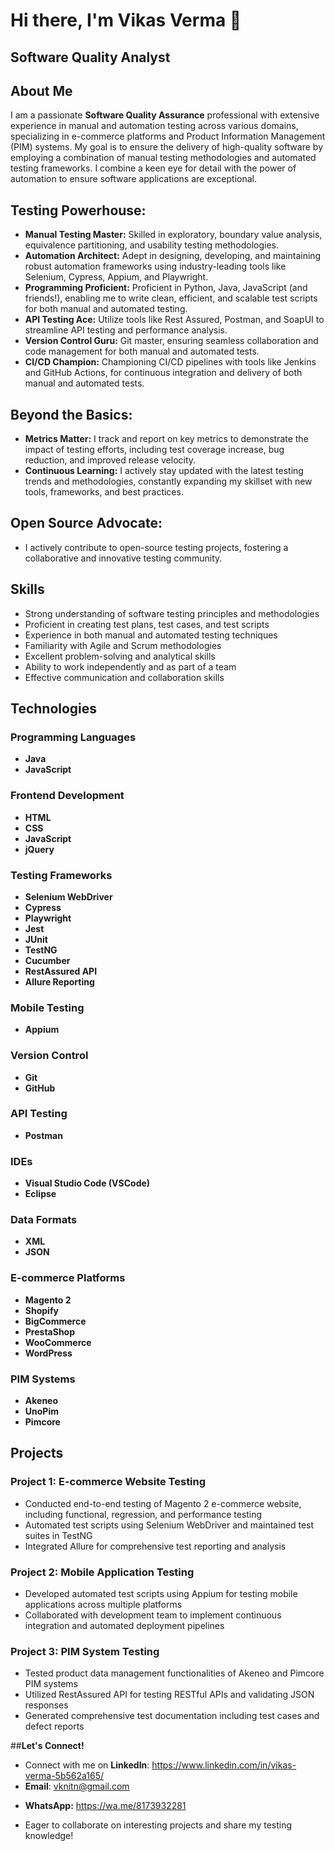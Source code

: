 # Hi there, I'm Vikas Verma 👋

<!--
**vikasnick/vikasnick** is a ✨ _special_ ✨ repository because its `README.md` (this file) appears on your GitHub profile.

Here are some ideas to get you started:
- 👯 I’m looking to collaborate on ...
- 🤔 I’m looking for help with ...
- 💬 Ask me about ...
- 📫 How to reach me: ...
- 😄 Pronouns: ...
- ⚡ Fun fact: ...
 🔭 I’m currently working at Webkul.
 
 🌱 I’m currently learning Java Selemium.
-->

<!--


**Bonus - Stand Out From the Crowd:**

* **Highlight Achievements:** Showcase awards or recognition received for your testing contributions.
* **Soft Skills Matter:** Briefly mention your communication, collaboration, and problem-solving skills to demonstrate your well-roundedness.
* **Eye-Catching Badges:** Consider adding badges from shields.io showcasing your expertise in various frameworks, languages, and testing methodologies.

**Remember:** Customize this template to reflect your unique skillset and experiences.

-->
## Software Quality Analyst

## About Me
I am a passionate **Software Quality Assurance** professional with extensive experience in manual and automation testing across various domains, specializing in e-commerce platforms and Product Information Management (PIM) systems. My goal is to ensure the delivery of high-quality software by employing a combination of manual testing methodologies and automated testing frameworks. I combine a keen eye for detail with the power of automation to ensure software applications are exceptional. 

## **Testing Powerhouse:**

* **Manual Testing Master:** Skilled in exploratory, boundary value analysis, equivalence partitioning, and usability testing methodologies.
* **Automation Architect:** Adept in designing, developing, and maintaining robust automation frameworks using industry-leading tools like Selenium, Cypress, Appium, and Playwright. 
* **Programming Proficient:** Proficient in Python, Java, JavaScript (and friends!), enabling me to write clean, efficient, and scalable test scripts for both manual and automated testing.
* **API Testing Ace:** Utilize tools like Rest Assured, Postman, and SoapUI to streamline API testing and performance analysis.
* **Version Control Guru:** Git master, ensuring seamless collaboration and code management for both manual and automated tests.
* **CI/CD Champion:** Championing CI/CD pipelines with tools like Jenkins and GitHub Actions, for continuous integration and delivery of both manual and automated tests.

## **Beyond the Basics:**

* **Metrics Matter:** I track and report on key metrics to demonstrate the impact of testing efforts, including test coverage increase, bug reduction, and improved release velocity.
* **Continuous Learning:** I actively stay updated with the latest testing trends and methodologies, constantly expanding my skillset with new tools, frameworks, and best practices.

## **Open Source Advocate:**

* I actively contribute to open-source testing projects, fostering a collaborative and innovative testing community.

## Skills
- Strong understanding of software testing principles and methodologies
- Proficient in creating test plans, test cases, and test scripts
- Experience in both manual and automated testing techniques
- Familiarity with Agile and Scrum methodologies
- Excellent problem-solving and analytical skills
- Ability to work independently and as part of a team
- Effective communication and collaboration skills

## Technologies

### Programming Languages
- **Java**
- **JavaScript**

### Frontend Development
- **HTML**
- **CSS**
- **JavaScript**
- **jQuery**

### Testing Frameworks
- **Selenium WebDriver**
- **Cypress**
- **Playwright**
- **Jest**
- **JUnit**
- **TestNG**
- **Cucumber**
- **RestAssured API**
- **Allure Reporting**

### Mobile Testing
- **Appium**

### Version Control
- **Git**
- **GitHub**

### API Testing
- **Postman**

### IDEs
- **Visual Studio Code (VSCode)**
- **Eclipse**

### Data Formats
- **XML**
- **JSON**

### E-commerce Platforms
- **Magento 2**
- **Shopify**
- **BigCommerce**
- **PrestaShop**
- **WooCommerce**
- **WordPress**

### PIM Systems
- **Akeneo**
- **UnoPim**
- **Pimcore**

## Projects
### Project 1: E-commerce Website Testing
- Conducted end-to-end testing of Magento 2 e-commerce website, including functional, regression, and performance testing
- Automated test scripts using Selenium WebDriver and maintained test suites in TestNG
- Integrated Allure for comprehensive test reporting and analysis

### Project 2: Mobile Application Testing
- Developed automated test scripts using Appium for testing mobile applications across multiple platforms
- Collaborated with development team to implement continuous integration and automated deployment pipelines

### Project 3: PIM System Testing
- Tested product data management functionalities of Akeneo and Pimcore PIM systems
- Utilized RestAssured API for testing RESTful APIs and validating JSON responses
- Generated comprehensive test documentation including test cases and defect reports

##**Let's Connect!**
* Connect with me on **LinkedIn**: https://www.linkedin.com/in/vikas-verma-5b562a165/
* **Email**: vknitn@gmail.com
- **WhatsApp:** https://wa.me/8173932281
* Eager to collaborate on interesting projects and share my testing knowledge!
